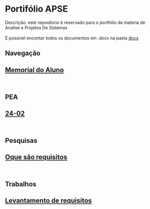 # Portifólio APSE
 Descrição: este reposítorio é reservado para o portfólio da matéria de Analise e Projetos De Sistemas 
 <br><br>
 É possivel encontar todos os documentos em .docx na pasta [<ins>docs</ins>]($root$/../docs)

## Navegação
## [<ins>Memorial do Aluno</ins>]($root$/../Memorial%20do%20Aluno/Memorial.md)

<br>

## PEA
## [<ins>24-02</ins>]($root$/../Avalição%20do%20PEA/PEA-24-02.md)

<br>

## Pesquisas
## [Oque são requisitos]($root$/../docs/O%20que%20são%20requisitos.pdf)

<br>

## Trabalhos
## [Levantamento de requisitos]($root$/../docs/Levantamento%20de%20Requisitos.pdf)

